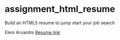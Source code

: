 # assignment_html_resume
Build an HTML5 resume to jump start your job search

Eleni Arvanitis
<a href="https://github.com/DatGreekChick/assignment_html_resume/blob/master/resume.html">Resume link</a>
